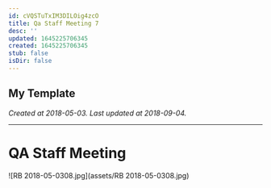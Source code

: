 ```yaml
---
id: cVQSTuTxIM3DILOig4zcO
title: Qa Staff Meeting 7
desc: ''
updated: 1645225706345
created: 1645225706345
stub: false
isDir: false
---
```

My Template
---

_Created at 2018-05-03._
_Last updated at 2018-09-04._




---

# QA Staff Meeting


![RB 2018-05-0308.jpg](assets/RB 2018-05-0308.jpg)

